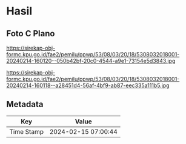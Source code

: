 # Hasil

## Foto C Plano

https://sirekap-obj-formc.kpu.go.id/fae2/pemilu/ppwp/53/08/03/20/18/5308032018001-20240214-160120--050b42bf-20c0-4544-a9e1-73154e5d3843.jpg

https://sirekap-obj-formc.kpu.go.id/fae2/pemilu/ppwp/53/08/03/20/18/5308032018001-20240214-160118--a28451d4-56af-4bf9-ab87-eec335a111b5.jpg


## Metadata

| Key        | Value               |
| ---------- | ------------------- |
| Time Stamp | 2024-02-15 07:00:44 |




